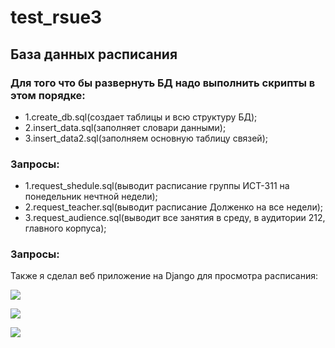 # test_rsue3

## База данных расписания

### Для того что бы развернуть БД надо выполнить скрипты в этом порядке:
 - 1.create_db.sql(создает таблицы и всю структуру БД);
 - 2.insert_data.sql(заполняет словари данными);
 - 3.insert_data2.sql(заполняем основную таблицу связей);

### Запросы:
 - 1.request_shedule.sql(выводит расписание группы ИСТ-311 на понедельник нечтной недели);
 - 2.request_teacher.sql(выводит расписание Долженко на все недели);
 - 3.request_audience.sql(выводит все занятия в среду, в аудитории 212, главного корпуса);

### Запросы:

Также я сделал веб приложение на Django для просмотра расписания:

![](https://i.ibb.co/7nG1JMt/sql3.png)

![](https://i.ibb.co/y5rfvhk/sql1.png)

![](https://i.ibb.co/ZMr2XJV/sql2.png)
